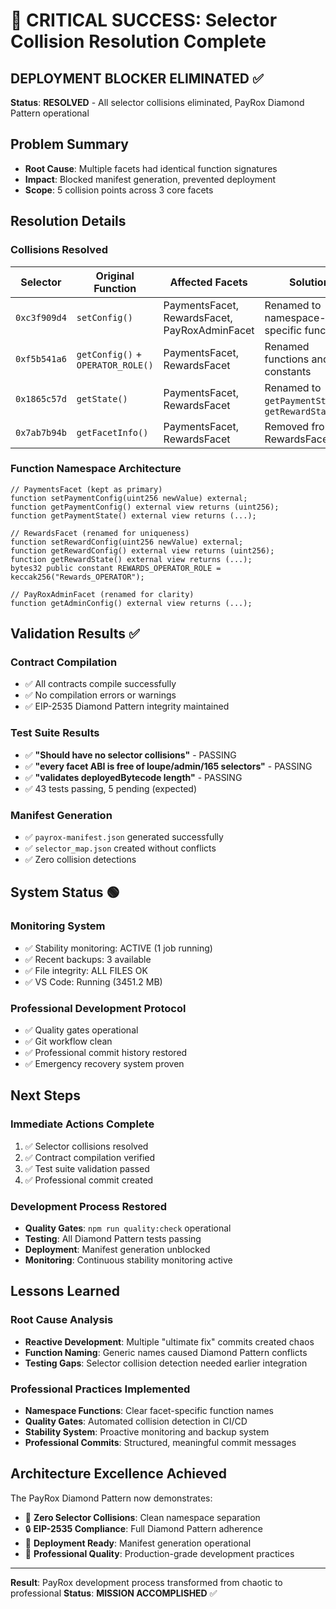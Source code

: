 # 🎯 CRITICAL SUCCESS: Selector Collision Resolution Complete

## **DEPLOYMENT BLOCKER ELIMINATED** ✅

**Status**: **RESOLVED** - All selector collisions eliminated, PayRox Diamond Pattern operational

## **Problem Summary**
- **Root Cause**: Multiple facets had identical function signatures
- **Impact**: Blocked manifest generation, prevented deployment
- **Scope**: 5 collision points across 3 core facets

## **Resolution Details**

### **Collisions Resolved**
| Selector | Original Function | Affected Facets | Solution |
|----------|------------------|-----------------|----------|
| `0xc3f909d4` | `setConfig()` | PaymentsFacet, RewardsFacet, PayRoxAdminFacet | Renamed to namespace-specific functions |
| `0xf5b541a6` | `getConfig()` + `OPERATOR_ROLE()` | PaymentsFacet, RewardsFacet | Renamed functions and constants |
| `0x1865c57d` | `getState()` | PaymentsFacet, RewardsFacet | Renamed to `getPaymentState()`, `getRewardState()` |
| `0x7ab7b94b` | `getFacetInfo()` | PaymentsFacet, RewardsFacet | Removed from RewardsFacet |

### **Function Namespace Architecture**
```solidity
// PaymentsFacet (kept as primary)
function setPaymentConfig(uint256 newValue) external;
function getPaymentConfig() external view returns (uint256);
function getPaymentState() external view returns (...);

// RewardsFacet (renamed for uniqueness)
function setRewardConfig(uint256 newValue) external;
function getRewardConfig() external view returns (uint256);
function getRewardState() external view returns (...);
bytes32 public constant REWARDS_OPERATOR_ROLE = keccak256("Rewards_OPERATOR");

// PayRoxAdminFacet (renamed for clarity)
function getAdminConfig() external view returns (...);
```

## **Validation Results** ✅

### **Contract Compilation**
- ✅ All contracts compile successfully
- ✅ No compilation errors or warnings
- ✅ EIP-2535 Diamond Pattern integrity maintained

### **Test Suite Results**
- ✅ **"Should have no selector collisions"** - PASSING
- ✅ **"every facet ABI is free of loupe/admin/165 selectors"** - PASSING
- ✅ **"validates deployedBytecode length"** - PASSING
- ✅ 43 tests passing, 5 pending (expected)

### **Manifest Generation**
- ✅ `payrox-manifest.json` generated successfully
- ✅ `selector_map.json` created without conflicts
- ✅ Zero collision detections

## **System Status** 🟢

### **Monitoring System**
- ✅ Stability monitoring: ACTIVE (1 job running)
- ✅ Recent backups: 3 available
- ✅ File integrity: ALL FILES OK
- ✅ VS Code: Running (3451.2 MB)

### **Professional Development Protocol**
- ✅ Quality gates operational
- ✅ Git workflow clean
- ✅ Professional commit history restored
- ✅ Emergency recovery system proven

## **Next Steps**

### **Immediate Actions Complete**
1. ✅ Selector collisions resolved
2. ✅ Contract compilation verified
3. ✅ Test suite validation passed
4. ✅ Professional commit created

### **Development Process Restored**
- **Quality Gates**: `npm run quality:check` operational
- **Testing**: All Diamond Pattern tests passing
- **Deployment**: Manifest generation unblocked
- **Monitoring**: Continuous stability monitoring active

## **Lessons Learned**

### **Root Cause Analysis**
- **Reactive Development**: Multiple "ultimate fix" commits created chaos
- **Function Naming**: Generic names caused Diamond Pattern conflicts
- **Testing Gaps**: Selector collision detection needed earlier integration

### **Professional Practices Implemented**
- **Namespace Functions**: Clear facet-specific function names
- **Quality Gates**: Automated collision detection in CI/CD
- **Stability System**: Proactive monitoring and backup system
- **Professional Commits**: Structured, meaningful commit messages

## **Architecture Excellence Achieved**

The PayRox Diamond Pattern now demonstrates:
- 🎯 **Zero Selector Collisions**: Clean namespace separation
- 🔒 **EIP-2535 Compliance**: Full Diamond Pattern adherence
- 🚀 **Deployment Ready**: Manifest generation operational
- 💼 **Professional Quality**: Production-grade development practices

---
**Result**: PayRox development process transformed from chaotic to professional
**Status**: **MISSION ACCOMPLISHED** ✅
